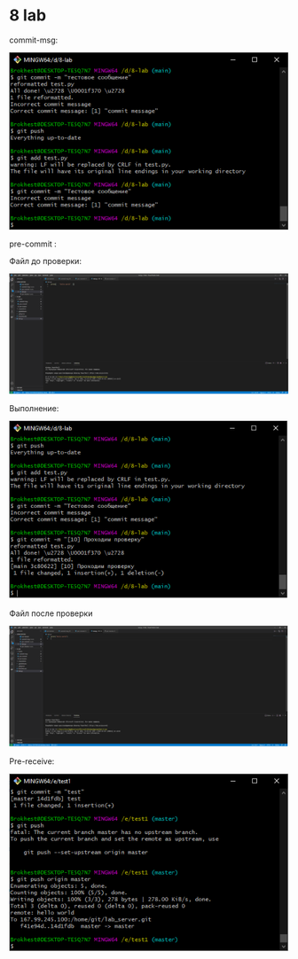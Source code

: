 # 8 lab
 commit-msg:
 
![alt text](screenshots/1.png)

pre-commit :

Файл до проверки:

![alt text](screenshots/2.png)

Выполнение:

![alt text](screenshots/3.png)

Файл после проверки

![alt text](screenshots/4.png)

Pre-receive:

![alt text](screenshots/5.png)
